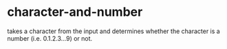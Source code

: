 # character-and-number
takes a character from the input and determines whether the character is a number (i.e. 0.1.2.3...9) or not.
